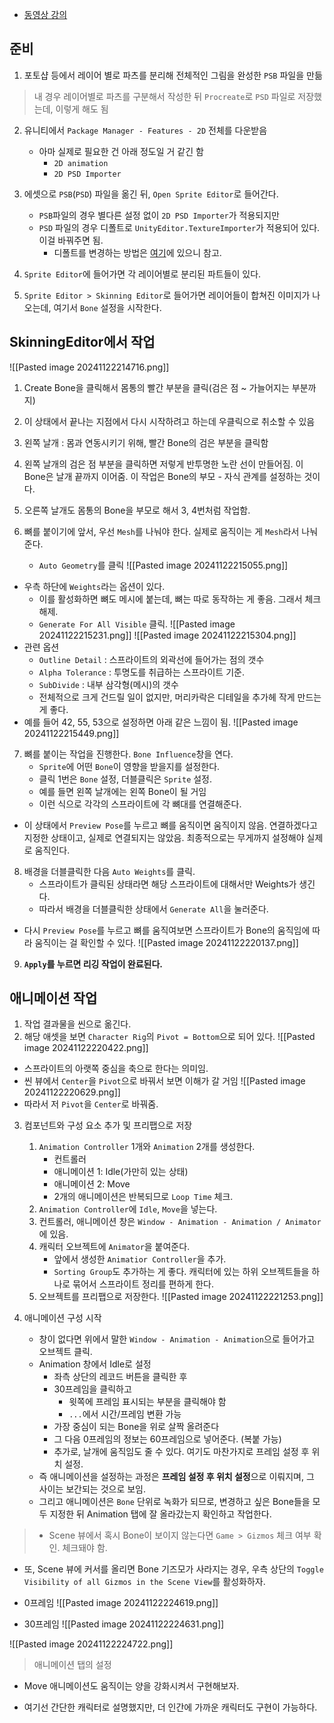 
- [동영상 강의](https://www.youtube.com/watch?v=GhwAFTNfqgs&list=LL)
## 준비
1. 포토샵 등에서 레이어 별로 파츠를 분리해 전체적인 그림을 완성한 `PSB` 파일을 만듦
> 내 경우 레이어별로 파츠를 구분해서 작성한 뒤 `Procreate`로 `PSD` 파일로 저장했는데, 이렇게 해도 됨

2. 유니티에서 `Package Manager - Features - 2D` 전체를 다운받음
	- 아마 실제로 필요한 건 아래 정도일 거 같긴 함
		- `2D animation`
		- `2D PSD Importer`

3. 에셋으로 `PSB`(`PSD`) 파일을 옮긴 뒤, `Open Sprite Editor`로 들어간다.
	- `PSB`파일의 경우 별다른 설정 없이 `2D PSD Importer`가 적용되지만
	- `PSD` 파일의 경우 디폴트로 `UnityEditor.TextureImporter`가 적용되어 있다. 이걸 바꿔주면 됨. 
		- 디폴트를 변경하는 방법은 [여기](https://docs.unity3d.com/Packages/com.unity.2d.psdimporter@9.0/manual/PSD-override.html)에 있으니 참고. 

4. `Sprite Editor`에 들어가면 각 레이어별로 분리된 파트들이 있다.

5. `Sprite Editor > Skinning Editor`로 들어가면 레이어들이 합쳐진 이미지가 나오는데, 여기서 `Bone` 설정을 시작한다.

## SkinningEditor에서 작업
![[Pasted image 20241122214716.png]]
1. Create Bone을 클릭해서 몸통의 빨간 부분을 클릭(검은 점 ~ 가늘어지는 부분까지)
2. 이 상태에서 끝나는 지점에서 다시 시작하려고 하는데 우클릭으로 취소할 수 있음
3. 왼쪽 날개 : 몸과 연동시키기 위해, 빨간 Bone의 검은 부분을 클릭함
4. 왼쪽 날개의 검은 점 부분을 클릭하면 저렇게 반투명한 노란 선이 만들어짐. 이 Bone은 날개 끝까지 이어줌. 이 작업은 Bone의 부모 - 자식 관계를 설정하는 것이다.
5. 오른쪽 날개도 몸통의 Bone을 부모로 해서 3, 4번처럼 작업함.

6. 뼈를 붙이기에 앞서, 우선 `Mesh`를 나눠야 한다. 실제로 움직이는 게 `Mesh`라서 나눠준다. 
	- `Auto Geometry`를 클릭
![[Pasted image 20241122215055.png]]
- 우측 하단에 `Weights`라는 옵션이 있다. 
	- 이를 활성화하면 뼈도 메시에 붙는데, 뼈는 따로 동작하는 게 좋음. 그래서 체크 해제.
	- `Generate For All Visible` 클릭.
![[Pasted image 20241122215231.png]]
![[Pasted image 20241122215304.png]]
- 관련 옵션
	- `Outline Detail` : 스프라이트의 외곽선에 들어가는 점의 갯수
	- `Alpha Tolerance` : 투명도를 취급하는 스프라이트 기준.
	- `SubDivide` : 내부 삼각형(메시)의 갯수
	- 전체적으로 크게 건드릴 일이 없지만, 머리카락은 디테일을 추가헤 작게 만드는 게 좋다.
- 예를 들어 42, 55, 53으로 설정하면 아래 같은 느낌이 됨.
![[Pasted image 20241122215449.png]]

7. 뼈를 붙이는 작업을 진행한다. `Bone Influence`창을 연다.
	- `Sprite`에 어떤 `Bone`이 영향을 받을지를 설정한다.
	- 클릭 1번은 `Bone` 설정, 더블클릭은 `Sprite` 설정.
	- 예를 들면 왼쪽 날개에는 왼쪽 Bone이 될 거임
	- 이런 식으로 각각의 스프라이트에 각 뼈대를 연결해준다.

- 이 상태에서 `Preview Pose`를 누르고 뼈를 움직이면 움직이지 않음. 연결하겠다고 지정한 상태이고, 실제로 연결되지는 않았음. 최종적으로는 무게까지 설정해야 실제로 움직인다.

8. 배경을 더블클릭한 다음 `Auto Weights`를 클릭.
	- 스프라이트가 클릭된 상태라면 해당 스프라이트에 대해서만 Weights가 생긴다.
	- 따라서 배경을 더블클릭한 상태에서 `Generate All`을 눌러준다.

- 다시 `Preview Pose`를 누르고 뼈를 움직여보면 스프라이트가 Bone의 움직임에 따라 움직이는 걸 확인할 수 있다.
![[Pasted image 20241122220137.png]]

9. **`Apply`를 누르면 리깅 작업이 완료된다.**

## 애니메이션 작업
1. 작업 결과물을 씬으로 옮긴다.
2. 해당 애셋을 보면 `Character Rig`의 `Pivot = Bottom`으로 되어 있다.
![[Pasted image 20241122220422.png]]
- 스프라이트의 아랫쪽 중심을 축으로 한다는 의미임. 
- 씬 뷰에서 `Center`을 `Pivot`으로 바꿔서 보면 이해가 갈 거임
![[Pasted image 20241122220629.png]]
- 따라서 저 `Pivot`을 `Center`로 바꿔줌.

3. 컴포넌트와 구성 요소 추가 및 프리팹으로 저장
	1) `Animation Controller` 1개와 `Animation` 2개를 생성한다. 
		- 컨트롤러
		- 애니메이션 1: Idle(가만히 있는 상태)
		- 애니메이션 2: Move
		- 2개의 애니메이션은 반복되므로 `Loop Time` 체크.
	2) `Animation Controller`에 `Idle`, `Move`을 넣는다.
	3) 컨트롤러, 애니메이션 창은 `Window - Animation - Animation / Animator`에 있음.
	4) 캐릭터 오브젝트에 `Animator`을 붙여준다.
		- 앞에서 생성한 `Animatior Controller`을 추가.
		- `Sorting Group`도 추가하는 게 좋다. 캐릭터에 있는 하위 오브젝트들을 하나로 묶어서 스프라이트 정리를 편하게 한다.
	6) 오브젝트를 프리팹으로 저장한다.
![[Pasted image 20241122221253.png]]

4. 애니메이션 구성 시작
	 - 창이 없다면 위에서 말한 `Window - Animation - Animation`으로 들어가고 오브젝트 클릭.
	 - Animation 창에서 Idle로 설정
		 - 좌측 상단의 레코드 버튼을 클릭한 후
		 - 30프레임을 클릭하고
			 - 윗쪽에 프레임 표시되는 부분을 클릭해야 함
			 - `...`에서 시간/프레임 변환 가능
		 - 가장 중심이 되는 Bone을 위로 살짝 올려준다
		 - 그 다음 0프레임의 정보는 60프레임으로 넣어준다. (복붙 가능)
		- 추가로, 날개에 움직임도 줄 수 있다. 여기도 마찬가지로 프레임 설정 후 위치 설정.
	 - 즉 애니메이션을 설정하는 과정은 **프레임 설정 후 위치 설정**으로 이뤄지며, 그 사이는 보간되는 것으로 보임.
	 - 그리고 애니메이션은 `Bone` 단위로 녹화가 되므로, 변경하고 싶은 Bone들을 모두 지정한 뒤 Animation 탭에 잘 올라갔는지 확인하고 작업한다.




> - Scene 뷰에서 혹시 Bone이 보이지 않는다면 `Game > Gizmos` 체크 여부 확인. 체크돼야 함.
 - 또, Scene 뷰에 커서를 올리면 Bone 기즈모가 사라지는 경우, 우측 상단의 `Toggle Visibility of all Gizmos in the Scene View`를 활성화하자.

- 0프레임
![[Pasted image 20241122224619.png]]

- 30프레임
![[Pasted image 20241122224631.png]]

![[Pasted image 20241122224722.png]]
> 애니메이션 탭의 설정

- Move 애니메이션도 움직이는 양을 강화시켜서 구현해보자. 

- 여기선 간단한 캐릭터로 설명했지만, 더 인간에 가까운 캐릭터도 구현이 가능하다. 
